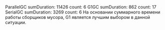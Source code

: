ParallelGC sumDuration: 11426 count: 6
G1GC sumDuration: 862 count: 17
SerialGC sumDuration: 3269 count: 6
На основании суммарного времени работы сборщиков мусора, G1 является лучшим выбором в данной ситуации. 
